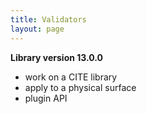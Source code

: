 ```yaml
---
title: Validators
layout: page
---
```


**Library version 13.0.0**


- work on a CITE library
- apply to a physical surface
- plugin API
